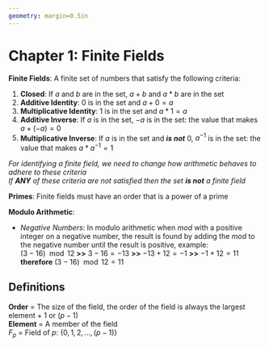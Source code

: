 ```yaml
---
geometry: margin=0.5in
---
```


Chapter 1: Finite Fields
========================
**Finite Fields**: A finite set of numbers that satisfy the following criteria:

  1. **Closed**: If $a$ and $b$ are in the set, $a+b$ and $a*b$ are in the set
  2. **Additive Identity**: $0$ is in the set and $a+0=a$
  3. **Multiplicative Identity**: $1$ is in the set and $a*1=a$
  4. **Additive Inverse**: If $a$ is in the set, $-a$ is in the set: the value that makes $a+(-a)=0$
  5. **Multiplicative Inverse**: If $a$ is in the set and ***is not*** $0$, $a^{-1}$ is in the set: the value that makes $a*a^{-1}=1$

*For identifying a finite field, we need to change how arithmetic behaves to adhere to these criteria*  
*If **ANY** of these criteria are not satisfied then the set **is not** a finite field*

**Primes**: Finite fields must have an order that is a power of a prime

**Modulo Arithmetic**:  
  - *Negative Numbers*: In modulo arithmetic when $mod$ with a positive integer on a negative number, the result is found by adding the $mod$ to the negative number until the result is positive, example:  
    $(3-16)\mod12$ **>>** $3-16={-13}$ **>>** ${-13}+12={-1}$ **>>** ${-1}+12=11$ **therefore** $(3-16)\mod12=11$

Definitions
-----------
**Order** = The size of the field, the order of the field is always the largest element + 1 or $(p-1)$  
**Element** = A member of the field  
$F_p$ = Field of $p$: $\{0,1,2, ..., (p-1)\}$
